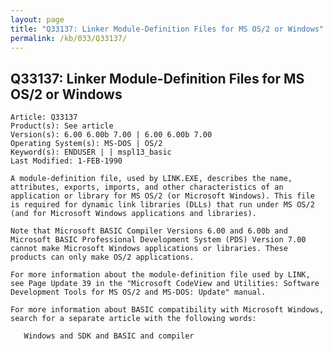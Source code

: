```yaml
---
layout: page
title: "Q33137: Linker Module-Definition Files for MS OS/2 or Windows"
permalink: /kb/033/Q33137/
---
```


## Q33137: Linker Module-Definition Files for MS OS/2 or Windows

	Article: Q33137
	Product(s): See article
	Version(s): 6.00 6.00b 7.00 | 6.00 6.00b 7.00
	Operating System(s): MS-DOS | OS/2
	Keyword(s): ENDUSER | | mspl13_basic
	Last Modified: 1-FEB-1990
	
	A module-definition file, used by LINK.EXE, describes the name,
	attributes, exports, imports, and other characteristics of an
	application or library for MS OS/2 (or Microsoft Windows). This file
	is required for dynamic link libraries (DLLs) that run under MS OS/2
	(and for Microsoft Windows applications and libraries).
	
	Note that Microsoft BASIC Compiler Versions 6.00 and 6.00b and
	Microsoft BASIC Professional Development System (PDS) Version 7.00
	cannot make Microsoft Windows applications or libraries. These
	products can only make OS/2 applications.
	
	For more information about the module-definition file used by LINK,
	see Page Update 39 in the "Microsoft CodeView and Utilities: Software
	Development Tools for MS OS/2 and MS-DOS: Update" manual.
	
	For more information about BASIC compatibility with Microsoft Windows,
	search for a separate article with the following words:
	
	   Windows and SDK and BASIC and compiler

